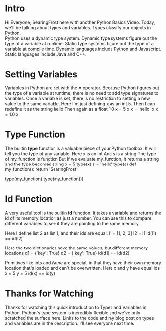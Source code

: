 # Intro
Hi Everyone, SearingFrost here with another Python Basics Video.
Today, we'll be talking about types and variables. 
Types classify our objects in Python.  
Python uses a dynamic type system.
Dynamic type systems figure out the type of a variable at runtime.
Static type systems figure out the type of a variable at compile time. 
Dynamic languages include Python and Javascript.
Static languages include Java and C++. 

# Setting Variables
Variables in Python are set with the **=** operator. 
Because Python figures out the type of a variable at runtime, there is no need to add type signatures to variables. 
Once a variable is set, there is no restriction to setting a new value to the same variable. 
Here I'm just defining x as an int 5. 
Then I can redefine it as the string hello
Then again as a float 1.0
x = 5
x
x = 'hello'
x
x = 1.0
x

# Type Function
The builtin **type** function is a valuable piece of your Python toolbox. 
It will tell you the type of any variable. 
Here x is an int
And s is a string
The type of my_function is function
But if we evaluate my_function, it returns a string and the type becomes string
x = 5
type(x)
s = 'hello'
type(s)
def my_function():
    return 'SearingFrost'

type(my_function)
type(my_function())

# Id Function
A very useful tool is the builtin **id** function. 
It takes a variable and returns the id of its memory location as just a number. 
You can use this to compare different variables to see if they are pointing to the same memory. 

Here I define list 2 as list 1, and their ids are equal. 
l1 = [1, 2, 3]
l2 = l1
id(l1) == id(l2)

Here the two dictionaries have the same values, but different memory locations
d1 = {'key': True}
d2 = {'key': True}
id(d1) == id(d2)

Primitives like ints and *None* are special, in that they have their own memory location that's loaded and can't be overwritten. 
Here x and y have equal ids
x = 5
y = 5
id(x) == id(y)

# Thanks for Watching
Thanks for watching this quick introduction to Types and Variables in Python. 
Python's type system is incredibly flexible and we've only scratched the surface here. 
Links to the code and my blog post on types and variables are in the description. 
I'll see everyone next time. 